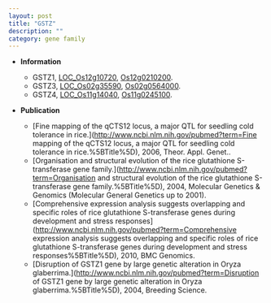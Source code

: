 ```yaml
---
layout: post
title: "GSTZ"
description: ""
category: gene family
---
```


* **Information**  
    + GSTZ1, [LOC_Os12g10720](http://rice.uga.edu/cgi-bin/ORF_infopage.cgi?orf=LOC_Os12g10720), [Os12g0210200](http://rapdb.dna.affrc.go.jp/viewer/gbrowse_details/irgsp1?name=Os12g0210200).
    + GSTZ3, [LOC_Os02g35590](http://rice.uga.edu/cgi-bin/ORF_infopage.cgi?orf=LOC_Os02g35590), [Os02g0564000](http://rapdb.dna.affrc.go.jp/viewer/gbrowse_details/irgsp1?name=Os02g0564000).
    + GSTZ4, [LOC_Os11g14040](http://rice.uga.edu/cgi-bin/ORF_infopage.cgi?orf=LOC_Os11g14040), [Os11g0245100](http://rapdb.dna.affrc.go.jp/viewer/gbrowse_details/irgsp1?name=Os11g0245100).

* **Publication**  
    + [Fine mapping of the qCTS12 locus, a major QTL for seedling cold tolerance in rice.](http://www.ncbi.nlm.nih.gov/pubmed?term=Fine mapping of the qCTS12 locus, a major QTL for seedling cold tolerance in rice.%5BTitle%5D), 2006, Theor. Appl. Genet..
    + [Organisation and structural evolution of the rice glutathione S-transferase gene family.](http://www.ncbi.nlm.nih.gov/pubmed?term=Organisation and structural evolution of the rice glutathione S-transferase gene family.%5BTitle%5D), 2004, Molecular Genetics & Genomics (Molecular General Genetics up to 2001).
    + [Comprehensive expression analysis suggests overlapping and specific roles of rice glutathione S-transferase genes during development and stress responses](http://www.ncbi.nlm.nih.gov/pubmed?term=Comprehensive expression analysis suggests overlapping and specific roles of rice glutathione S-transferase genes during development and stress responses%5BTitle%5D), 2010, BMC Genomics.
    + [Disruption of GSTZ1 gene by large genetic alteration in Oryza glaberrima.](http://www.ncbi.nlm.nih.gov/pubmed?term=Disruption of GSTZ1 gene by large genetic alteration in Oryza glaberrima.%5BTitle%5D), 2004, Breeding Science.


